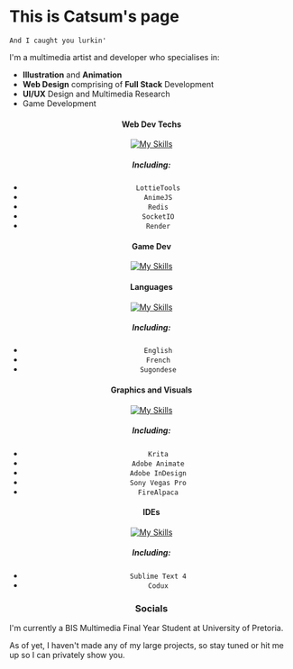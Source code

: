 # This is Catsum's page
 `And I caught you lurkin'`



I'm a multimedia artist and developer who specialises in:
- **Illustration** and **Animation**
- **Web Design** comprising of **Full Stack** Development
- **UI/UX** Design and Multimedia Research
- Game Development

<div align="center">

#### Web Dev Techs

[![My Skills](https://skillicons.dev/icons?i=webpack,jquery,sass,regex,mongodb,express,react,nodejs,bootstrap,tailwind,heroku,mysql,php,&perline=5)](https://skillicons.dev)
##### Including:
 - `LottieTools`
 - `AnimeJS`
 - `Redis`
 - `SocketIO`
 - `Render`

#### Game Dev

[![My Skills](https://skillicons.dev/icons?i=godot,unity,gamemakerstudio,haxeflixel&perline=5)](https://skillicons.dev)

#### Languages

[![My Skills](https://skillicons.dev/icons?i=js,ts,html,css,java,cpp,cs,dotnet,haxe,wasm&perline=5)](https://skillicons.dev)

##### Including:
- `English`
- `French`
- `Sugondese`

#### Graphics and Visuals

[![My Skills](https://skillicons.dev/icons?i=ae,pr,ai,sketchup,autocad,xd,figma&perline=5)](https://skillicons.dev)

##### Including:
- `Krita`
- `Adobe Animate`
- `Adobe InDesign`
- `Sony Vegas Pro`
- `FireAlpaca`

#### IDEs

[![My Skills](https://skillicons.dev/icons?i=vscode,visualstudio,idea,&perline=5)](https://skillicons.dev)
 
##### Including:
 - `Sublime Text 4`
 - `Codux`

### Socials

</div>


I'm currently a BIS Multimedia Final Year Student at University of Pretoria.

As of yet, I haven't made any of my large projects, so stay tuned or hit me up so I can privately show you.
